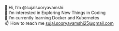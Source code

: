  👋 Hi, I’m @sujalsooryavamshi<br>
 👀 I’m interested in Exploring New Things in Coding<br>
 🌱 I’m currently learning Docker and Kubernetes<br>
 📫 How to reach me sujal.sooryavamshi25@gmail.com<br>
